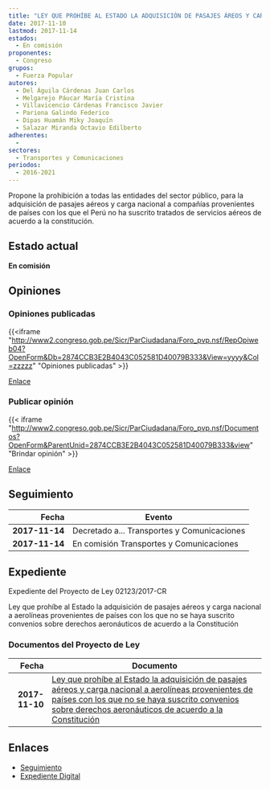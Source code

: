 ```yaml
---
title: "LEY QUE PROHÍBE AL ESTADO LA ADQUISICIÓN DE PASAJES ÁREOS Y CARGA NACIONAL A AEROLÍNEAS PROVENIENTES DE PAÍSES CON LOS QUE NO SE HAYA SUSCRITO CONVENIOS SOBRE DERECHOS AERONÁUTICOS DE ACUERDO A LA CONSTITUCIÓN."
date: 2017-11-10
lastmod: 2017-11-14
estados: 
  - En comisión
proponentes: 
  - Congreso
grupos: 
  - Fuerza Popular
autores: 
  - Del Águila Cárdenas Juan Carlos
  - Melgarejo Páucar María Cristina
  - Villavicencio Cárdenas Francisco Javier
  - Pariona Galindo Federico
  - Dipas Huamán Miky Joaquín
  - Salazar Miranda Octavio Edilberto
adherentes: 
  - 
sectores: 
  - Transportes y Comunicaciones
periodos: 
  - 2016-2021
---
```


Propone la prohibición a todas las entidades del sector público, para la adquisición de pasajes aéreos y carga nacional a compañías provenientes de países con los que el Perú no ha suscrito tratados de servicios aéreos de acuerdo a la constitución.


## Estado actual

**En comisión**

## Opiniones

### Opiniones publicadas

{{<iframe "http://www2.congreso.gob.pe/Sicr/ParCiudadana/Foro_pvp.nsf/RepOpiweb04?OpenForm&Db=2874CCB3E2B4043C052581D40079B333&View=yyyy&Col=zzzzz" "Opiniones publicadas" >}}

[Enlace](http://www2.congreso.gob.pe/Sicr/ParCiudadana/Foro_pvp.nsf/RepOpiweb04?OpenForm&Db=2874CCB3E2B4043C052581D40079B333&View=yyyy&Col=zzzzz)
### Publicar opinión

{{< iframe "http://www2.congreso.gob.pe/Sicr/ParCiudadana/Foro_pvp.nsf/Documentos?OpenForm&ParentUnid=2874CCB3E2B4043C052581D40079B333&view" "Brindar opinión" >}}

[Enlace](http://www2.congreso.gob.pe/Sicr/ParCiudadana/Foro_pvp.nsf/Documentos?OpenForm&ParentUnid=2874CCB3E2B4043C052581D40079B333&view)

## Seguimiento

| Fecha | Evento |
|------:|--------|
| **2017-11-14** | Decretado a... Transportes y Comunicaciones|
| **2017-11-14** | En comisión Transportes y Comunicaciones|


## Expediente

Expediente del Proyecto de Ley 02123/2017-CR

Ley que prohíbe al Estado la adquisición de pasajes aéreos y carga nacional a aerolíneas provenientes de países con los que no se haya suscrito convenios sobre derechos aeronáuticos de acuerdo a la Constitución


### Documentos del Proyecto de Ley

| Fecha | Documento |
|------:|--------|
| **2017-11-10** | [Ley que prohíbe al Estado la adquisición de pasajes aéreos y carga nacional a aerolíneas provenientes de países con los que no se haya suscrito convenios sobre derechos aeronáuticos de acuerdo a la Constitución](http://www.leyes.congreso.gob.pe/Documentos/2016_2021/Proyectos_de_Ley_y_de_Resoluciones_Legislativas/PL0210920171109.PDF) |

## Enlaces 

- [Seguimiento](http://www2.congreso.gob.pe/Sicr/TraDocEstProc/CLProLey2016.nsf/f7fff46988ca05b1052578e100829cc7/cfa7bd899c3b34e7052581d4007d6a02?OpenDocument)
- [Expediente Digital](http://www2.congreso.gob.pe/Sicr/TraDocEstProc/CLProLey2016.nsf/f7fff46988ca05b1052578e100829cc7/cfa7bd899c3b34e7052581d4007d6a02?OpenDocument&Click=05257FB7005EB655.eb71d0cf91d8294e05256cdf006b5706/$Body/0.1C6C)
